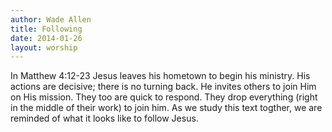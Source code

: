 ```yaml
---
author: Wade Allen
title: Following
date: 2014-01-26
layout: worship
---
```


In Matthew 4:12-23 Jesus leaves his hometown to begin his ministry. His actions are decisive; there is no turning back. He invites others to join Him on His mission. They too are quick to respond. They drop everything (right in the middle of their work) to join him. As we study this text togther, we are reminded of what it looks like to follow Jesus.

